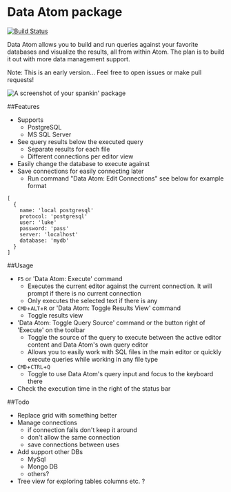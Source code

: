 # Data Atom package
[![Build Status](https://travis-ci.org/lukemurray/data-atom.svg?branch=master)](https://travis-ci.org/lukemurray/data-atom)

Data Atom allows you to build and run queries against your favorite databases and visualize the results, all from within Atom. The plan is to build it out with more data management support.

Note: This is an early version... Feel free to open issues or make pull requests!

![A screenshot of your spankin' package](https://f.cloud.github.com/assets/69169/2290250/c35d867a-a017-11e3-86be-cd7c5bf3ff9b.gif)

##Features
- Supports
  - PostgreSQL
  - MS SQL Server
- See query results below the executed query
  - Separate results for each file
  - Different connections per editor view
- Easily change the database to execute against
- Save connections for easily connecting later
  - Run command "Data Atom: Edit Connections" see below for example format

```
[
  {
    name: 'local postgresql'
    protocol: 'postgresql'
    user: 'luke'
    password: 'pass'
    server: 'localhost'
    database: 'mydb'
  }
]
```

##Usage
- `F5` or 'Data Atom: Execute' command
  - Executes the current editor against the current connection. It will prompt if there is no current connection
  - Only executes the selected text if there is any
- `CMD`+`ALT`+`R` or 'Data Atom: Toggle Results View' command
  - Toggle results view
- 'Data Atom: Toggle Query Source' command or the button right of 'Execute' on the toolbar
  - Toggle the source of the query to execute between the active editor content and Data Atom's own query editor
  - Allows you to easily work with SQL files in the main editor or quickly execute queries while working in any file type
- `CMD`+`CTRL`+`Q`
  - Toggle to use Data Atom's query input and focus to the keyboard there
- Check the execution time in the right of the status bar

##Todo
- Replace grid with something better
- Manage connections
  - if connection fails don't keep it around
  - don't allow the same connection
  - save connections between uses
- Add support other DBs
  - MySql
  - Mongo DB
  - others?
- Tree view for exploring tables columns etc. ?
